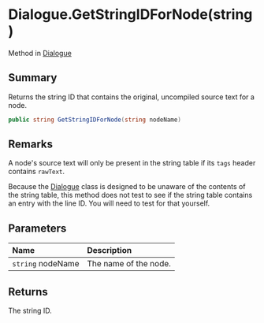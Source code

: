 # Dialogue.GetStringIDForNode(string)

Method in [Dialogue](api/csharp/yarn.dialogue.md)

## Summary


Returns the string ID that contains the original, uncompiled source
text for a node.


```csharp
public string GetStringIDForNode(string nodeName)
```

## Remarks

<p>
A node's source text will only be present in the string table if its
<code>tags</code> header contains <code>rawText</code>.
</p> <p>
Because the <a href="yarn.dialogue.md">Dialogue</a> class is designed to be unaware
of the contents of the string table, this method does not test to
see if the string table contains an entry with the line ID. You will
need to test for that yourself.
</p>

## Parameters

|Name|Description|
|:---|:---|
|`string` nodeName|The name of the node.|

## Returns

The string ID.


